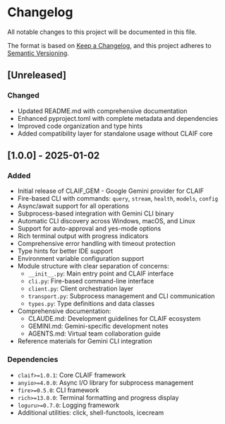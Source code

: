 # Changelog

All notable changes to this project will be documented in this file.

The format is based on [Keep a Changelog](https://keepachangelog.com/en/1.0.0/),
and this project adheres to [Semantic Versioning](https://semver.org/spec/v2.0.0.html).

## [Unreleased]

### Changed
- Updated README.md with comprehensive documentation
- Enhanced pyproject.toml with complete metadata and dependencies
- Improved code organization and type hints
- Added compatibility layer for standalone usage without CLAIF core

## [1.0.0] - 2025-01-02

### Added
- Initial release of CLAIF_GEM - Google Gemini provider for CLAIF
- Fire-based CLI with commands: `query`, `stream`, `health`, `models`, `config`
- Async/await support for all operations
- Subprocess-based integration with Gemini CLI binary
- Automatic CLI discovery across Windows, macOS, and Linux
- Support for auto-approval and yes-mode options
- Rich terminal output with progress indicators
- Comprehensive error handling with timeout protection
- Type hints for better IDE support
- Environment variable configuration support
- Module structure with clear separation of concerns:
  - `__init__.py`: Main entry point and CLAIF interface
  - `cli.py`: Fire-based command-line interface
  - `client.py`: Client orchestration layer
  - `transport.py`: Subprocess management and CLI communication
  - `types.py`: Type definitions and data classes
- Comprehensive documentation:
  - CLAUDE.md: Development guidelines for CLAIF ecosystem
  - GEMINI.md: Gemini-specific development notes
  - AGENTS.md: Virtual team collaboration guide
- Reference materials for Gemini CLI integration

### Dependencies
- `claif>=1.0.1`: Core CLAIF framework
- `anyio>=4.0.0`: Async I/O library for subprocess management
- `fire>=0.5.0`: CLI framework
- `rich>=13.0.0`: Terminal formatting and progress display
- `loguru>=0.7.0`: Logging framework
- Additional utilities: click, shell-functools, icecream